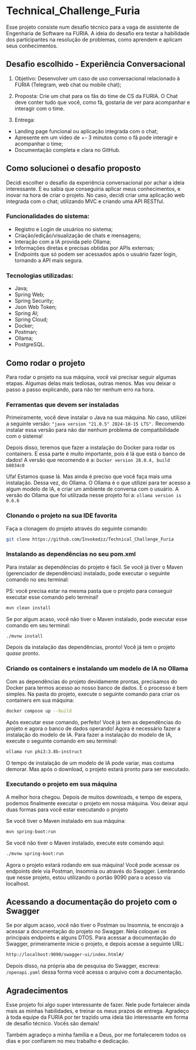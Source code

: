 # Technical_Challenge_Furia

Esse projeto consiste num desafio técnico para a vaga de assistente de Engenharia de Software na FURIA.
A ideia do desafio era testar a habilidade dos participantes na resolução de problemas, como aprendem e aplicam seus conhecimentos.

## Desafio escolhido - Experiência Conversacional

1. Objetivo: Desenvolver um caso de uso conversacional relacionado à FURIA (Telegram, web chat ou mobile chat);

2. Proposta: Crie um chat para os fãs do time de CS da FURIA. O Chat deve conter tudo que você, como fã, gostaria de ver para acompanhar e interagir com o time.

3. Entrega: 

- Landing page funcional ou aplicação integrada com o chat;
- Apresente em um vídeo de +- 3 minutos como o fã pode interagir e acompanhar o time;
- Documentação completa e clara no GitHub.

## Como solucionei o desafio proposto

Decidi escolher o desafio da experiência conversacional por achar a ideia interessante. E eu sabia que conseguiria aplicar meus conhecimentos, e inovar na hora de criar o projeto. 
No caso, decidi criar uma aplicação web integrada com o chat; utilizando MVC e criando uma API RESTful.

### Funcionalidades do sistema:

- Registro e Login de usuários no sistema;
- Criação/edição/visualização de chats e mensagens;
- Interação com a IA provida pelo Ollama;
- Informações diretas e precisas obtidas por APIs externas;
- Endpoints que só podem ser acessados após o usuário fazer login, tornando a API mais segura.

### Tecnologias utilizadas: 

- Java;
- Spring Web;
- Spring Security;
- Json Web Token;
- Spring AI;
- Spring Cloud;
- Docker;
- Postman;
- Ollama;
- PostgreSQL.

## Como rodar o projeto

Para rodar o projeto na sua máquina, você vai precisar seguir algumas etapas. Algumas delas mais tediosas, outras menos. 
Mas vou deixar o passo a passo explicando, para não ter nenhum erro na hora.

### Ferramentas que devem ser instaladas

Primeiramente, você deve instalar o Java na sua máquina. No caso, utilizei a seguinte versão: 
```"java version "21.0.5" 2024-10-15 LTS".```
Recomendo instalar essa versão para não dar nenhum problema de compatibilidade com o sistema!

Depois disso, teremos que fazer a instalação do Docker para rodar os containers. E essa parte é muito importante, pois é lá que está o banco de dados!
A versão que recomendo é a: ```Docker version 28.0.4, build b8034c0```

Ufa! Estamos quase lá. Mas ainda é preciso que você faça mais uma instalação. Dessa vez, do Ollama. O Ollama é o que utilizei para ter acesso a algum modelo de IA, 
e criar um ambiente de conversa com o usuário. A versão do Ollama que foi utilizada nesse projeto foi a: ```ollama version is 0.6.6```

### Clonando o projeto na sua IDE favorita

Faça a clonagem do projeto através do seguinte comando:

```bash
git clone https://github.com/Invokedzz/Technical_Challenge_Furia
```

### Instalando as dependências no seu pom.xml

Para instalar as dependências do projeto é fácil. Se você já tiver o Maven (gerenciador de dependências) instalado, pode executar o seguinte comando no seu terminal:

PS: você precisa estar na mesma pasta que o projeto para conseguir executar esse comando pelo terminal!

```bash
mvn clean install
```

Se por algum acaso, você não tiver o Maven instalado, pode executar esse comando em seu terminal:

```bash
./mvnw install
```

Depois da instalação das dependências, pronto! Você já tem o projeto *quase* pronto.

### Criando os containers e instalando um modelo de IA no Ollama

Com as dependências do projeto devidamente prontas, precisamos do Docker para termos acesso ao nosso banco de dados. E o processo é bem simples. 
Na pasta do projeto, execute o seguinte comando para criar os containers em sua máquina:

```bash
docker compose up --build
```

Após executar esse comando, perfeito! Você já tem as dependências do projeto e agora o banco de dados operando! 
Agora é necessário fazer a instalação do modelo de IA. Para fazer a instalação do modelo de IA, execute o seguinte comando em seu terminal:

```bash
ollama run phi3:3.8b-instruct
```

O tempo de instalação de um modelo de IA pode variar, mas costuma demorar. Mas após o download, o projeto estará pronto para ser executado.

### Executando o projeto em sua máquina

A melhor hora chegou. Depois de muitos downloads, e tempo de espera, podemos finalmente executar o projeto em nossa máquina.
Vou deixar aqui duas formas para você estar executando o projeto

Se você tiver o Maven instalado em sua máquina:

```bash
mvn spring-boot:run
```

Se você não tiver o Maven instalado, execute este comando aqui:

```bash
./mvnw spring-boot:run
```

Agora o projeto estará rodando em sua máquina! Você pode acessar os endpoints dele via Postman, Insomnia ou através do Swagger. Lembrando que nesse projeto, estou utilizando o portão 9090 para o acesso via localhost.

## Acessando a documentação do projeto com o Swagger

Se por algum acaso, você não tiver o Postman ou Insomnia, te encorajo a acessar a documentação do projeto no Swagger. Nela coloquei os principais endpoints e alguns DTOS.
Para acessar a documentação do Swagger, primeiramente inicie o projeto, e depois acesse a seguinte URL:

```bash
http://localhost:9090/swagger-ui/index.html#/
```

Depois disso, na própria aba de pesquisa do Swagger, escreva: ```/openapi.yaml``` dessa forma você acessa o arquivo com a documentação. 

## Agradecimentos

Esse projeto foi algo super interessante de fazer. Nele pude fortalecer ainda mais as minhas habilidades, e treinar os meus prazos de entrega. 
Agradeço à toda equipe da FURIA por ter trazido uma ideia tão interessante em forma de desafio técnico. Vocês são demais! 

Também agradeço a minha família e a Deus, por me fortalecerem todos os dias e por confiarem no meu trabalho e dedicação.
